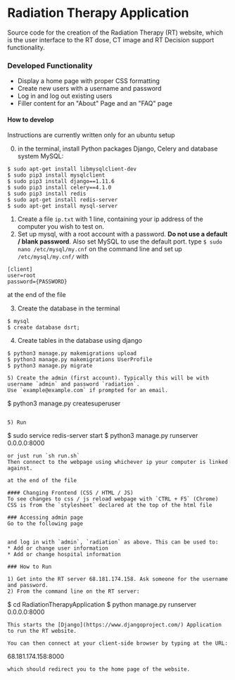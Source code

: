 # Radiation Therapy Application

Source code for the creation of the Radiation Therapy (RT) website, which is the user interface
to the RT dose, CT image and RT Decision support functionality.

### Developed Functionality
* Display a home page with proper CSS formatting
* Create new users with a username and password
* Log in and log out existing users
* Filler content for an "About" Page and an "FAQ" page

#### How to develop

Instructions are currently written only for an ubuntu setup

0) in the terminal, install Python packages Django, Celery and database system MySQL:
```
$ sudo apt-get install libmysqlclient-dev
$ sudo pip3 install mysqlclient
$ sudo pip3 install django==1.11.6
$ sudo pip3 install celery==4.1.0
$ sudo pip3 install redis
$ sudo apt-get install redis-server
$ sudo apt-get install mysql-server
```
1) Create a file `ip.txt` with 1 line, containing your ip address of the computer
you wish to test on. 
2) Set up mysql, with a root account with a password. **Do not use a default / blank password**. Also set MySQL to use the default port. type `$ sudo nano /etc/mysql/my.cnf` on the command line and set up `/etc/mysql/my.cnf/` with
```
[client]
user=root
password={PASSWORD}
``` 
at the end of the file

3) Create the database in the terminal
```
$ mysql
$ create database dsrt;
```
4) Create tables in the database using django
```
$ python3 manage.py makemigrations upload
$ python3 manage.py makemigrations UserProfile
$ python3 manage.py migrate

5) Create the admin (first account). Typically this will be with username `admin` and password `radiation`. 
Use `example@example.com` if prompted for an email.
```
$ python3 manage.py createsuperuser
```

5) Run
```
$ sudo service redis-server start 
$ python3 manage.py runserver 0.0.0.0:8000
```
or just run `sh run.sh`
Then connect to the webpage using whichever ip your computer is linked against.

at the end of the file

#### Changing Frontend (CSS / HTML / JS)
To see changes to css / js reload webpage with `CTRL + F5` (Chrome)
CSS is from the `stylesheet` declared at the top of the html file

### Accessing admin page
Go to the following page
```
[ip]:8000/admin/
```

and log in with `admin`, `radiation` as above. This can be used to:
* Add or change user information
* Add or change hospital information

### How to Run

1) Get into the RT server 68.181.174.158. Ask someone for the username and password.
2) From the command line on the RT server:
```
$ cd RadiationTherapyApplication
$ python manage.py runserver 0.0.0.0:8000
```
This starts the [Django](https://www.djangoproject.com/) Application to run the RT website. 

You can then connect at your client-side browser by typing at the URL:
```
68.181.174.158:8000
```
which should redirect you to the home page of the website. 